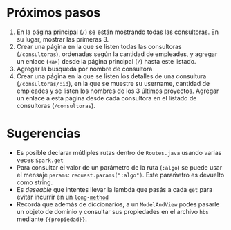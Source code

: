 # Próximos pasos

1. En la página principal (`/`) se están mostrando todas las consultoras. En su lugar, mostrar las primeras 3.
1. Crear una página en la que se listen todas las consultoras (`/consultoras`), ordenadas según la cantidad de empleades, y agregar un enlace (`<a>`) desde la página principal (`/`) hasta este listado.
2. Agregar la busqueda por nombre de consultora
3. Crear una página en la que se listen los detalles de una consultura (`/consultoras/:id`), en la que se muestre su username, cantidad de empleades y se listen los nombres de los 3 últimos proyectos. Agregar un enlace a esta página desde cada consultora en el listado de consultoras (`/consultoras`).


# Sugerencias

* Es posible declarar mútliples rutas dentro de `Routes.java` usando varias veces `Spark.get`
* Para consultar el valor de un parámetro de la ruta (`:algo`) se puede usar el mensaje `params`: `request.params(":algo")`. Este paraḿetro es devuelto como string.
* Es _deseable_ que intentes llevar la lambda que pasás a cada `get` para evitar incurrir en un [`long-method`](https://refactoring.guru/smells/long-method)
* Recordá que además de diccionarios, a un `ModelAndView` podés pasarle un objeto de dominio y consultar sus propiedades en el archivo `hbs` mediante `{{propiedad}}`.
